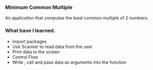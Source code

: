 ### Minimum Common Multiple
An application that computes the least common multiple of 2 numbers.

### What have I learned.
- Import packages
- Use Scanner to read data from the user
- Print data to the screen
- Control Flow
- Write , call and pass data as arguments into the function
